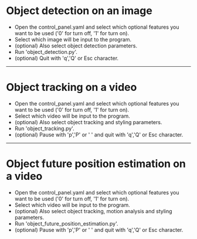 # Object detection on an image
- Open the control_panel.yaml and select which optional features you want to be used ('0' for turn off, '1' for turn on).
- Select which image will be input to the program.
- (optional) Also select object detection parameters.
- Run 'object_detection.py'.
- (optional) Quit with 'q','Q' or Esc character.
---
# Object tracking on a video
- Open the control_panel.yaml and select which optional features you want to be used ('0' for turn off, '1' for turn on).
- Select which video will be input to the program.
- (optional) Also select object tracking and styling parameters.
- Run 'object_tracking.py'.
- (optional) Pause with 'p','P' or ' ' and quit with 'q','Q' or Esc character.
---
# Object future position estimation on a video
- Open the control_panel.yaml and select which optional features you want to be used ('0' for turn off, '1' for turn on).
- Select which video will be input to the program.
- (optional) Also select object tracking, motion analysis and styling parameters.
- Run 'object_future_position_estimation.py'.
- (optional) Pause with 'p','P' or ' ' and quit with 'q','Q' or Esc character.
